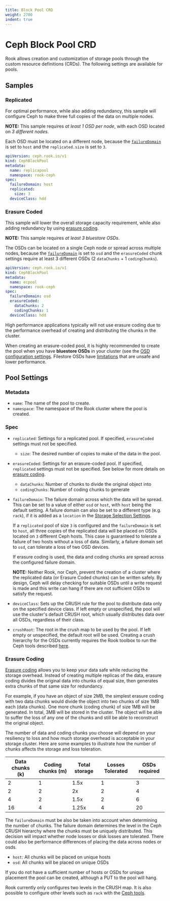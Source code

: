 ```yaml
---
title: Block Pool CRD
weight: 2700
indent: true
---
```


# Ceph Block Pool CRD

Rook allows creation and customization of storage pools through the custom resource definitions (CRDs). The following settings are available for pools.

## Samples

### Replicated

For optimal performance, while also adding redundancy, this sample will configure Ceph to make three full copies of the data on multiple nodes.

**NOTE:** This sample requires *at least 1 OSD per node*, with each OSD located on *3 different nodes*.

Each OSD must be located on a different node, because the [`failureDomain`](ceph-pool-crd.md#spec) is set to `host` and the `replicated.size` is set to `3`.

```yaml
apiVersion: ceph.rook.io/v1
kind: CephBlockPool
metadata:
  name: replicapool
  namespace: rook-ceph
spec:
  failureDomain: host
  replicated:
    size: 3
  deviceClass: hdd
```

### Erasure Coded

This sample will lower the overall storage capacity requirement, while also adding redundancy by using [erasure coding](#erasure-coding).

**NOTE:** This sample requires *at least 3 bluestore OSDs*.

The OSDs can be located on a single Ceph node or spread across multiple nodes, because the [`failureDomain`](ceph-pool-crd.md#spec) is set to `osd` and the `erasureCoded` chunk settings require at least 3 different OSDs (2 `dataChunks` + 1 `codingChunks`).

```yaml
apiVersion: ceph.rook.io/v1
kind: CephBlockPool
metadata:
  name: ecpool
  namespace: rook-ceph
spec:
  failureDomain: osd
  erasureCoded:
    dataChunks: 2
    codingChunks: 1
  deviceClass: hdd
```

High performance applications typically will not use erasure coding due to the performance overhead of creating and distributing the chunks in the cluster.

When creating an erasure-coded pool, it is highly recommended to create the pool when you have **bluestore OSDs** in your cluster
(see the [OSD configuration settings](ceph-cluster-crd.md#osd-configuration-settings). Filestore OSDs have
[limitations](http://docs.ceph.com/docs/luminous/rados/operations/erasure-code/#erasure-coding-with-overwrites) that are unsafe and lower performance.

## Pool Settings

### Metadata

- `name`: The name of the pool to create.
- `namespace`: The namespace of the Rook cluster where the pool is created.

### Spec

- `replicated`: Settings for a replicated pool. If specified, `erasureCoded` settings must not be specified.
  - `size`: The desired number of copies to make of the data in the pool.

- `erasureCoded`: Settings for an erasure-coded pool. If specified, `replicated` settings must not be specified. See below for more details on [erasure coding](#erasure-coding).
  - `dataChunks`: Number of chunks to divide the original object into
  - `codingChunks`: Number of coding chunks to generate

- `failureDomain`: The failure domain across which the data will be spread. This can be set to a value of either `osd` or `host`, with `host` being the default setting. A failure domain can also be set to a different type (e.g. `rack`), if it is added as a `location` in the [Storage Selection Settings](ceph-cluster-crd.md#storage-selection-settings).

    If a `replicated` pool of size `3` is configured and the `failureDomain` is set to `host`, all three copies of the replicated data will be placed on OSDs located on `3` different Ceph hosts. This case is guaranteed to tolerate a failure of two hosts without a loss of data. Similarly, a failure domain set to `osd`, can tolerate a loss of two OSD devices.

    If erasure coding is used, the data and coding chunks are spread across the configured failure domain.

    **NOTE:** Neither Rook, nor Ceph, prevent the creation of a cluster where the replicated data (or Erasure Coded chunks) can be written safely. By design, Ceph will delay checking for suitable OSDs until a write request is made and this write can hang if there are not sufficient OSDs to satisfy the request.

- `deviceClass`: Sets up the CRUSH rule for the pool to distribute data only on the specified device class. If left empty or unspecified, the pool will use the cluster's default CRUSH root, which usually distributes data over all OSDs, regardless of their class.

- `crushRoot`: The root in the crush map to be used by the pool. If left empty or unspecified, the default root will be used. Creating a crush hierarchy for the OSDs currently requires the Rook toolbox to run the Ceph tools described [here](http://docs.ceph.com/docs/master/rados/operations/crush-map/#modifying-the-crush-map).

### Erasure Coding

[Erasure coding](http://docs.ceph.com/docs/master/rados/operations/erasure-code/) allows you to keep your data safe while reducing the storage overhead. Instead of creating multiple replicas of the data,
erasure coding divides the original data into chunks of equal size, then generates extra chunks of that same size for redundancy.

For example, if you have an object of size 2MB, the simplest erasure coding with two data chunks would divide the object into two chunks of size 1MB each (data chunks). One more chunk (coding chunk) of size 1MB will be generated. In total, 3MB will be stored in the cluster. The object will be able to suffer the loss of any one of the chunks and still be able to reconstruct the original object.

The number of data and coding chunks you choose will depend on your resiliency to loss and how much storage overhead is acceptable in your storage cluster.
Here are some examples to illustrate how the number of chunks affects the storage and loss toleration.

| Data chunks (k) | Coding chunks (m) | Total storage | Losses Tolerated | OSDs required |
| --------------- | ----------------- | ------------- | ---------------- | ------------- |
| 2               | 1                 | 1.5x          | 1                | 3             |
| 2               | 2                 | 2x            | 2                | 4             |
| 4               | 2                 | 1.5x          | 2                | 6             |
| 16              | 4                 | 1.25x         | 4                | 20            |

The `failureDomain` must be also be taken into account when determining the number of chunks. The failure domain determines the level in the Ceph CRUSH hierarchy where the chunks must be uniquely distributed. This decision will impact whether node losses or disk losses are tolerated. There could also be performance differences of placing the data across nodes or osds.
- `host`: All chunks will be placed on unique hosts
- `osd`: All chunks will be placed on unique OSDs

If you do not have a sufficient number of hosts or OSDs for unique placement the pool can be created, although a PUT to the pool will hang.

Rook currently only configures two levels in the CRUSH map. It is also possible to configure other levels such as `rack` with the [Ceph tools](http://docs.ceph.com/docs/master/rados/operations/crush-map/).
